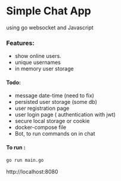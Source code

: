 # Simple Chat App
using go websocket and Javascript 

### Features:
- show online users.
- unique usernames
- in memory user storage

#### Todo:
- message date-time (need to fix)
- persisted user storage (some db)
- user registration page
- user login page ( authentication with jwt)
- secure local storage or cookie
- docker-compose file
- Bot, to run commands on in chat 


#### To run :
```bash
go run main.go
```
http://localhost:8080

